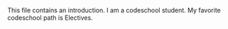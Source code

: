 This file contains an introduction.  I am a codeschool student.
My favorite codeschool path is Electives.

